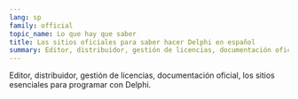 ```yaml
---
lang: sp
family: official
topic_name: Lo que hay que saber
title: Los sitios oficiales para saber hacer Delphi en español
summary: Editor, distribuidor, gestión de licencias, documentación oficial, los sitios esenciales para programar con Delphi.
---
```

Editor, distribuidor, gestión de licencias, documentación oficial, los sitios esenciales para programar con Delphi.